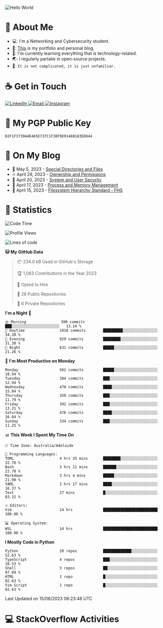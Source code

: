<img src="https://raw.githubusercontent.com/sagar-viradiya/sagar-viradiya/master/resources/banner.png" alt="Hello World"><p align="center"></p>

# :robot: About Me

- 💻: I'm a Networking and Cybersecurity student.
- 🔭: [This](https://tanducmai.com/) is my portfolio and personal blog.
- 🌱: I'm currently learning everything that is technology-related.
- 🌏: I regularly partake in open-source projects.
- 💬: `It is not complicated, it is just unfamiliar.`

# :coffee: Get in Touch

<a target="_blank" href="https://www.linkedin.com/in/tanducmai/">
<img alt="LinkedIn" src="https://img.shields.io/badge/LinkedIn-0077B5?style=for-the-badge&logo=linkedin&logoColor=white" />
</a>
<a target="_blank" href="mailto:henryfromvietnam@gmail.com">
<img alt="Email" src="https://img.shields.io/badge/Gmail-D14836?style=for-the-badge&logo=gmail&logoColor=white" />
</a>
<a target="_blank" href="https://www.instagram.com/henry.maii/">
<img alt="Instagram" src="https://img.shields.io/badge/Instagram-E4405F?style=for-the-badge&logo=instagram&logoColor=white" />
</a>

# 🔐 My PGP Public Key

`D2F1F3739A4E465E737C1F38F9E91488183ED044`

# :scroll: On My Blog

<!-- BLOG-POST-LIST:START -->
 - 💯 May 5, 2023 - [Special Directories and Files](https://tanducmai.com/posts/systems-administration/special-directories-and-files/)
 - 🔥 April 28, 2023 - [Ownership and Permissions](https://tanducmai.com/posts/systems-administration/ownership-and-permissions/)
 - 💫 April 20, 2023 - [System and User Security](https://tanducmai.com/posts/systems-administration/system-and-user-security/)
 - 🚀 April 17, 2023 - [Process and Memory Management](https://tanducmai.com/posts/systems-administration/process-and-memory-management/)
 - 🌮 April 15, 2023 - [Filesystem Hierarchy Standard - FHS](https://tanducmai.com/posts/systems-administration/filesystem-hierarchy-standard-fhs/)<!-- BLOG-POST-LIST:END -->

# 🔢 Statistics

<!--START_SECTION:waka-->
![Code Time](http://img.shields.io/badge/Code%20Time-36%20hrs%2055%20mins-blue)

![Profile Views](http://img.shields.io/badge/Profile%20Views-61-blue)

![Lines of code](https://img.shields.io/badge/From%20Hello%20World%20I%27ve%20Written-9.1%20million%20lines%20of%20code-blue)

**🐱 My GitHub Data** 

> 📦 234.0 kB Used in GitHub's Storage 
 > 
> 🏆 1,083 Contributions in the Year 2023
 > 
> 💼 Opted to Hire
 > 
> 📜 28 Public Repositories 
 > 
> 🔑 6 Private Repositories 
 > 
**I'm a Night 🦉** 

```text
🌞 Morning                390 commits         ███░░░░░░░░░░░░░░░░░░░░░░   13.14 % 
🌆 Daytime                1018 commits        █████████░░░░░░░░░░░░░░░░   34.30 % 
🌃 Evening                929 commits         ████████░░░░░░░░░░░░░░░░░   31.30 % 
🌙 Night                  631 commits         █████░░░░░░░░░░░░░░░░░░░░   21.26 % 
```
📅 **I'm Most Productive on Monday** 

```text
Monday                   562 commits         █████░░░░░░░░░░░░░░░░░░░░   18.94 % 
Tuesday                  384 commits         ███░░░░░░░░░░░░░░░░░░░░░░   12.94 % 
Wednesday                470 commits         ████░░░░░░░░░░░░░░░░░░░░░   15.84 % 
Thursday                 350 commits         ███░░░░░░░░░░░░░░░░░░░░░░   11.79 % 
Friday                   392 commits         ███░░░░░░░░░░░░░░░░░░░░░░   13.21 % 
Saturday                 476 commits         ████░░░░░░░░░░░░░░░░░░░░░   16.04 % 
Sunday                   334 commits         ███░░░░░░░░░░░░░░░░░░░░░░   11.25 % 
```


📊 **This Week I Spent My Time On** 

```text
🕑︎ Time Zone: Australia/Adelaide

💬 Programming Languages: 
TOML                     4 hrs 35 mins       ████████░░░░░░░░░░░░░░░░░   32.78 % 
Bash                     3 hrs 11 mins       ██████░░░░░░░░░░░░░░░░░░░   22.78 % 
Markdown                 3 hrs 4 mins        █████░░░░░░░░░░░░░░░░░░░░   21.90 % 
YAML                     2 hrs 17 mins       ████░░░░░░░░░░░░░░░░░░░░░   16.37 % 
Text                     27 mins             █░░░░░░░░░░░░░░░░░░░░░░░░   03.32 % 

🔥 Editors: 
Vim                      14 hrs              █████████████████████████   100.00 % 

💻 Operating System: 
WSL                      14 hrs              █████████████████████████   100.00 % 
```

**I Mostly Code in Python** 

```text
Python                   20 repos            █████████████░░░░░░░░░░░░   52.63 % 
TypeScript               4 repos             ███░░░░░░░░░░░░░░░░░░░░░░   10.53 % 
Shell                    3 repos             ██░░░░░░░░░░░░░░░░░░░░░░░   07.89 % 
HTML                     1 repo              █░░░░░░░░░░░░░░░░░░░░░░░░   02.63 % 
Vim Script               1 repo              █░░░░░░░░░░░░░░░░░░░░░░░░   02.63 % 
```




 Last Updated on 15/06/2023 06:23:48 UTC
<!--END_SECTION:waka-->

# 💻 StackOverflow Activities

<!-- STACKOVERFLOW:START -->
<!-- STACKOVERFLOW:END -->
